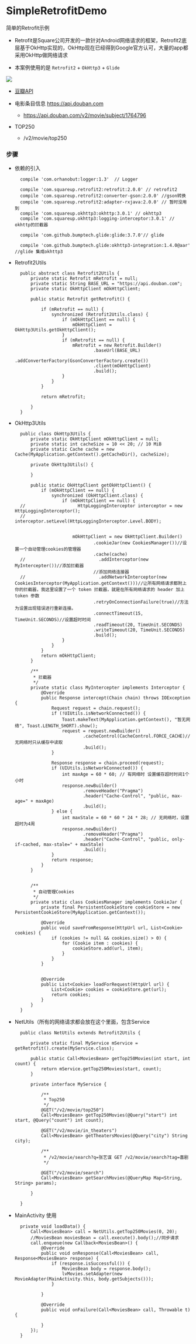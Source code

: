 # SimpleRetrofitDemo
简单的Retrofit示例

* Retrofit是Square公司开发的一款针对Android网络请求的框架，Retrofit2底层基于OkHttp实现的，OkHttp现在已经得到Google官方认可，大量的app都采用OkHttp做网络请求

* 本案例使用的是 `Retrofit2` + `OkHttp3` + `Glide`


![](https://github.com/IvyZh/SimpleRetrofitDemo/blob/master/cover.png)

* [豆瓣API](https://developers.douban.com/wiki/?title=movie_v2#subject)

* 电影条目信息 https://api.douban.com
	* https://api.douban.com/v2/movie/subject/1764796

* TOP250
	* /v2/movie/top250



### 步骤
* 依赖的引入

		compile 'com.orhanobut:logger:1.3'  // Logger
	
	    compile 'com.squareup.retrofit2:retrofit:2.0.0' // retrofit2
	    compile 'com.squareup.retrofit2:converter-gson:2.0.0' //gson转换
	    compile 'com.squareup.retrofit2:adapter-rxjava:2.0.0' // 暂时没用到
	    compile 'com.squareup.okhttp3:okhttp:3.0.1' // okhttp3
	    compile 'com.squareup.okhttp3:logging-interceptor:3.0.1' // okhttp的拦截器
	
	    compile 'com.github.bumptech.glide:glide:3.7.0'// glide
	
	    compile 'com.github.bumptech.glide:okhttp3-integration:1.4.0@aar' //glide 集成okhttp3


* Retrofit2Utils

		public abstract class Retrofit2Utils {
		    private static Retrofit mRetrofit = null;
		    private static String BASE_URL = "https://api.douban.com";
		    private static OkHttpClient mOkHttpClient;
		
		    public static Retrofit getRetrofit() {
		
		        if (mRetrofit == null) {
		            synchronized (Retrofit2Utils.class) {
		                if (mOkHttpClient == null) {
		                    mOkHttpClient = OkHttp3Utils.getOkHttpClient();
		                }
		                if (mRetrofit == null) {
		                    mRetrofit = new Retrofit.Builder()
		                            .baseUrl(BASE_URL)
		                            .addConverterFactory(GsonConverterFactory.create())
		                            .client(mOkHttpClient)
		                            .build();
		                }
		            }
		        }
		
		        return mRetrofit;
		
		    }
		}


* OkHttp3Utils


		public class OkHttp3Utils {
		    private static OkHttpClient mOkHttpClient = null;
		    private static int cacheSize = 10 << 20; // 10 MiB
		    private static Cache cache = new Cache(MyApplication.getContext().getCacheDir(), cacheSize);
		
		    private OkHttp3Utils() {
		
		    }
		
		    public static OkHttpClient getOkHttpClient() {
		        if (mOkHttpClient == null) {
		            synchronized (OkHttpClient.class) {
		                if (mOkHttpClient == null) {
		//                    HttpLoggingInterceptor interceptor = new HttpLoggingInterceptor();
		//                    interceptor.setLevel(HttpLoggingInterceptor.Level.BODY);
		
		
		                    mOkHttpClient = new OkHttpClient.Builder()
		                            .cookieJar(new CookiesManager())//设置一个自动管理cookies的管理器
		                            .cache(cache)
		//                            .addInterceptor(new MyIntercepter())//添加拦截器
		                            //添加网络连接器
		//                            .addNetworkInterceptor(new CookiesInterceptor(MyApplication.getContext()))//让所有网络请求都附上你的拦截器，我这里设置了一个 token 拦截器，就是在所有网络请求的 header 加上 token 参数
		                            .retryOnConnectionFailure(true)//方法为设置出现错误进行重新连接。
		                            .connectTimeout(15, TimeUnit.SECONDS)//设置超时时间
		                            .readTimeout(20, TimeUnit.SECONDS)
		                            .writeTimeout(20, TimeUnit.SECONDS)
		                            .build();
		                }
		            }
		        }
		        return mOkHttpClient;
		    }
		
		    /**
		     * 拦截器
		     */
		    private static class MyIntercepter implements Interceptor {
		        @Override
		        public Response intercept(Chain chain) throws IOException {
		            Request request = chain.request();
		            if (!UIUtils.isNetworkConnected()) {
		                Toast.makeText(MyApplication.getContext(), "暂无网络", Toast.LENGTH_SHORT).show();
		                request = request.newBuilder()
		                        .cacheControl(CacheControl.FORCE_CACHE)//无网络时只从缓存中读取
		                        .build();
		            }
		
		            Response response = chain.proceed(request);
		            if (UIUtils.isNetworkConnected()) {
		                int maxAge = 60 * 60; // 有网络时 设置缓存超时时间1个小时
		                response.newBuilder()
		                        .removeHeader("Pragma")
		                        .header("Cache-Control", "public, max-age=" + maxAge)
		                        .build();
		            } else {
		                int maxStale = 60 * 60 * 24 * 28; // 无网络时，设置超时为4周
		                response.newBuilder()
		                        .removeHeader("Pragma")
		                        .header("Cache-Control", "public, only-if-cached, max-stale=" + maxStale)
		                        .build();
		            }
		            return response;
		        }
		    }
		
		
		    /**
		     * 自动管理Cookies
		     */
		    private static class CookiesManager implements CookieJar {
		        private final PersistentCookieStore cookieStore = new PersistentCookieStore(MyApplication.getContext());
		
		        @Override
		        public void saveFromResponse(HttpUrl url, List<Cookie> cookies) {
		            if (cookies != null && cookies.size() > 0) {
		                for (Cookie item : cookies) {
		                    cookieStore.add(url, item);
		                }
		            }
		        }
		
		
		        @Override
		        public List<Cookie> loadForRequest(HttpUrl url) {
		            List<Cookie> cookies = cookieStore.get(url);
		            return cookies;
		        }
		    }
		}


* NetUtils（所有的网络请求都会放在这个里面，包含Service

		public class NetUtils extends Retrofit2Utils {
		
		    private static final MyService mService = getRetrofit().create(MyService.class);
		
		    public static Call<MoviesBean> getTop250Movies(int start, int count) {
		        return mService.getTop250Movies(start, count);
		    }
		
		    private interface MyService {
		
		        /**
		         * Top250
		         */
		        @GET("/v2/movie/top250")
		        Call<MoviesBean> getTop250Movies(@Query("start") int start, @Query("count") int count);
		
		        @GET("/v2/movie/in_theaters")
		        Call<MoviesBean> getTheatersMovies(@Query("city") String city);
		
		        /**
		         * /v2/movie/search?q=张艺谋 GET /v2/movie/search?tag=喜剧
		         */
		
		        @GET("/v2/movie/search")
		        Call<MoviesBean> getSearchMovies(@QueryMap Map<String, String> params);
		
		    }
		
		}


* MainActivity 使用


	    private void loadData() {
	        Call<MoviesBean> call = NetUtils.getTop250Movies(0, 20);
			//MoviesBean moviesBean = call.execute().body();//同步请求
	        call.enqueue(new Callback<MoviesBean>() {
	            @Override
	            public void onResponse(Call<MoviesBean> call, Response<MoviesBean> response) {
	                if (response.isSuccessful()) {
	                    MoviesBean body = response.body();
	                    lvMovies.setAdapter(new MovieAdapter(MainActivity.this, body.getSubjects()));
	                }
	
	            }
	
	            @Override
	            public void onFailure(Call<MoviesBean> call, Throwable t) {
	
	            }
	        });
	    }




